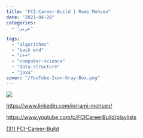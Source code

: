 ```yaml
---
title: "FCI-Career-Build | Rami Mohsen"
date: "2021-04-28"
categories:
  - "عربي"

tags:
  - "algorithms"
  - "back end"
  - "c++"
  - "computer-science"
  - "data-structure"
  - "java"
cover: "/YouTube-Icon-Gray-Box.png"
---
```


![](https://yt3.ggpht.com/ytc/AAUvwngBvTsjgmCA8dXWbtQX5LXhuZSmXmzlA0VcV6_OUQ=s176-c-k-c0x00ffffff-no-rj)

https://www.linkedin.com/in/rami-mohsen/

https://www.youtube.com/c/FCICareerBuild/playlists

[(31) FCI-Career-Build ](https://www.youtube.com/c/FCICareerBuild/playlists)
